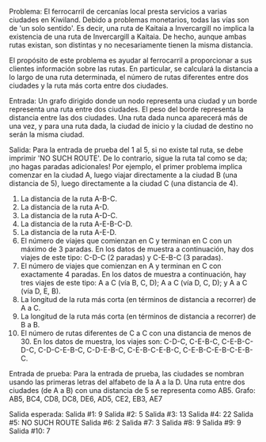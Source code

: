 Problema: El ferrocarril de cercanías local presta servicios a varias ciudades en Kiwiland. Debido a problemas monetarios, todas las vías son de 'un solo sentido'. Es decir, una ruta de Kaitaia a Invercargill no implica la existencia de una ruta de Invercargill a Kaitaia. De hecho, aunque ambas rutas existan, son distintas y no necesariamente tienen la misma distancia.

El propósito de este problema es ayudar al ferrocarril a proporcionar a sus clientes información sobre las rutas. En particular, se calculará la distancia a lo largo de una ruta determinada, el número de rutas diferentes entre dos ciudades y la ruta más corta entre dos ciudades.

Entrada: Un grafo dirigido donde un nodo representa una ciudad y un borde representa una ruta entre dos ciudades. El peso del borde representa la distancia entre las dos ciudades. Una ruta dada nunca aparecerá más de una vez, y para una ruta dada, la ciudad de inicio y la ciudad de destino no serán la misma ciudad.

Salida: Para la entrada de prueba del 1 al 5, si no existe tal ruta, se debe imprimir 'NO SUCH ROUTE'. De lo contrario, sigue la ruta tal como se da; ¡no hagas paradas adicionales! Por ejemplo, el primer problema implica comenzar en la ciudad A, luego viajar directamente a la ciudad B (una distancia de 5), luego directamente a la ciudad C (una distancia de 4).

1) La distancia de la ruta A-B-C.
2) La distancia de la ruta A-D.
3) La distancia de la ruta A-D-C.
4) La distancia de la ruta A-E-B-C-D.
5) La distancia de la ruta A-E-D.
6) El número de viajes que comienzan en C y terminan en C con un máximo de 3 paradas. En los datos de muestra a continuación, hay dos viajes de este tipo: C-D-C (2 paradas) y C-E-B-C (3 paradas).
7) El número de viajes que comienzan en A y terminan en C con exactamente 4 paradas. En los datos de muestra a continuación, hay tres viajes de este tipo: A a C (vía B, C, D); A a C (vía D, C, D); y A a C (vía D, E, B).
8) La longitud de la ruta más corta (en términos de distancia a recorrer) de A a C.
9) La longitud de la ruta más corta (en términos de distancia a recorrer) de B a B.
10) El número de rutas diferentes de C a C con una distancia de menos de 30. En los datos de muestra, los viajes son: C-D-C, C-E-B-C, C-E-B-C-D-C, C-D-C-E-B-C, C-D-E-B-C, C-E-B-C-E-B-C, C-E-B-C-E-B-C-E-B-C.

Entrada de prueba:
Para la entrada de prueba, las ciudades se nombran usando las primeras letras del alfabeto de la A a la D. Una ruta entre dos ciudades (de A a B) con una distancia de 5 se representa como AB5.
Grafo: AB5, BC4, CD8, DC8, DE6, AD5, CE2, EB3, AE7

Salida esperada:
Salida #1: 9
Salida #2: 5
Salida #3: 13
Salida #4: 22
Salida #5: NO SUCH ROUTE
Salida #6: 2
Salida #7: 3
Salida #8: 9
Salida #9: 9
Salida #10: 7